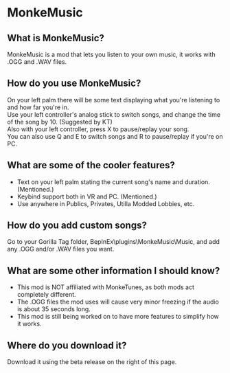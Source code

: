 # MonkeMusic
## What is MonkeMusic?
MonkeMusic is a mod that lets you listen to your own music, it works with .OGG and .WAV files.

## How do you use MonkeMusic?
On your left palm there will be some text displaying what you're listening to and how far you're in.                  
Use your left controller's analog stick to switch songs, and change the time of the song by 10. (Suggested by KT)                          
Also with your left controller, press X to pause/replay your song.                       
You can also use Q and E to switch songs and R to pause/replay if you're on PC.                  

## What are some of the cooler features?
 - Text on your left palm stating the current song's name and duration. (Mentioned.)
 - Keybind support both in VR and PC. (Mentioned.)
 - Use anywhere in Publics, Privates, Utilla Modded Lobbies, etc.

## How do you add custom songs?
Go to your Gorilla Tag folder, BepInEx\plugins\MonkeMusic\Music, and add any .OGG and/or .WAV files you want.

## What are some other information I should know?
 - This mod is NOT affiliated with MonkeTunes, as both mods act completely different. 
 - The .OGG files the mod uses will cause very minor freezing if the audio is about 35 seconds long.
 - This mod is still being worked on to have more features to simplify how it works.                   

## Where do you download it?
Download it using the beta release on the right of this page.
